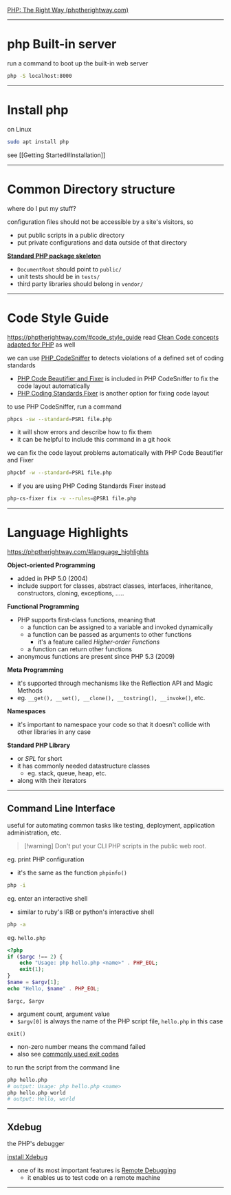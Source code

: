 [PHP: The Right Way (phptherightway.com)](https://phptherightway.com/)
___

# php Built-in server

run a command to boot up the built-in web server
```bash
php -S localhost:8000
```
___

# Install php
on Linux

```bash
sudo apt install php
```

see [[Getting Started#Installation]]
___

# Common Directory structure
where do I put my stuff?

configuration files should not be accessible by a site's visitors, so
* put public scripts in a public directory
* put private configurations and data outside of that directory

[**Standard PHP package skeleton**](https://github.com/php-pds/skeleton)
* `DocumentRoot` should point to `public/`
* unit tests should be in `tests/`
* third party libraries should belong in `vendor/`
___

# Code Style Guide
https://phptherightway.com/#code_style_guide
read [Clean Code concepts adapted for PHP](https://github.com/piotrplenik/clean-code-php) as well

we can use [PHP_CodeSniffer](https://github.com/squizlabs/PHP_CodeSniffer) to detects violations of a defined set of coding standards
* [PHP Code Beautifier and Fixer](https://github.com/squizlabs/PHP_CodeSniffer/wiki/Fixing-Errors-Automatically) is included in PHP CodeSniffer to fix the code layout automatically
* [PHP Coding Standards Fixer](https://cs.symfony.com/) is another option for fixing code layout

to use PHP CodeSniffer, run a command
```bash
phpcs -sw --standard=PSR1 file.php
```
* it will show errors and describe how to fix them
* it can be helpful to include this command in a git hook

we can fix the code layout problems automatically with PHP Code Beautifier and Fixer
```bash
phpcbf -w --standard=PSR1 file.php
```
* if you are using PHP Coding Standards Fixer instead
```bash
php-cs-fixer fix -v --rules=@PSR1 file.php
```
___

# Language Highlights
https://phptherightway.com/#language_highlights

**Object-oriented Programming**
* added in PHP 5.0 (2004)
* include support for classes, abstract classes, interfaces, inheritance, constructors, cloning, exceptions, .....

**Functional Programming**
* PHP supports first-class functions, meaning that
	* a function can be assigned to a variable and invoked dynamically
	* a function can be passed as arguments to other functions
		* it's a feature called *Higher-order Functions*
	* a function can return other functions
* anonymous functions are present since PHP 5.3 (2009)

**Meta Programming**
* it's supported through mechanisms like the Reflection API and Magic Methods
* eg. `__get(), __set(), __clone(), __tostring(), __invoke()`, etc.

**Namespaces**
* it's important to namespace your code so that it doesn't collide with other libraries in any case

**Standard PHP Library**
* or *SPL* for short
* it has commonly needed datastructure classes
	* eg. stack, queue, heap, etc.
* along with their iterators
___

## Command Line Interface
useful for automating common tasks like testing, deployment, application administration, etc.

> [!warning] Don't put your CLI PHP scripts in the public web root.

eg. print PHP configuration
* it's the same as the function `phpinfo()`
```bash
php -i
```

eg. enter an interactive shell
* similar to ruby's IRB or python's interactive shell
```bash
php -a
```

eg. `hello.php`
```php
<?php
if ($argc !== 2) {
	echo "Usage: php hello.php <name>" . PHP_EOL;
	exit(1);
}
$name = $argv[1];
echo "Hello, $name" . PHP_EOL;
```

`$argc, $argv`
* argument count, argument value
* `$argv[0]` is always the name of the PHP script file, `hello.php` in this case

`exit()`
* non-zero number means the command failed
* also see [commonly used exit codes](https://www.gsp.com/cgi-bin/man.cgi?section=3&topic=sysexits)

to run the script from the command line
```bash
php hello.php
# output: Usage: php hello.php <name>
php hello.php world
# output: Hello, world
```
___

## Xdebug
the PHP's debugger

[install Xdebug](https://xdebug.org/docs/install)
* one of its most important features is [Remote Debugging](https://phptherightway.com/#xdebug)
	* it enables us to test code on a remote machine
___
